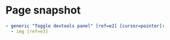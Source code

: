 # Page snapshot

```yaml
- generic "Toggle devtools panel" [ref=e2] [cursor=pointer]:
  - img [ref=e3]
```